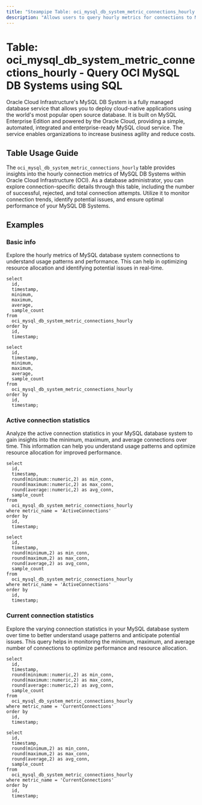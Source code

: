 ```yaml
---
title: "Steampipe Table: oci_mysql_db_system_metric_connections_hourly - Query OCI MySQL DB Systems using SQL"
description: "Allows users to query hourly metrics for connections to MySQL DB Systems in OCI."
---
```


# Table: oci_mysql_db_system_metric_connections_hourly - Query OCI MySQL DB Systems using SQL

Oracle Cloud Infrastructure's MySQL DB System is a fully managed database service that allows you to deploy cloud-native applications using the world's most popular open source database. It is built on MySQL Enterprise Edition and powered by the Oracle Cloud, providing a simple, automated, integrated and enterprise-ready MySQL cloud service. The service enables organizations to increase business agility and reduce costs.

## Table Usage Guide

The `oci_mysql_db_system_metric_connections_hourly` table provides insights into the hourly connection metrics of MySQL DB Systems within Oracle Cloud Infrastructure (OCI). As a database administrator, you can explore connection-specific details through this table, including the number of successful, rejected, and total connection attempts. Utilize it to monitor connection trends, identify potential issues, and ensure optimal performance of your MySQL DB Systems.

## Examples

### Basic info
Explore the hourly metrics of MySQL database system connections to understand usage patterns and performance. This can help in optimizing resource allocation and identifying potential issues in real-time.

```sql+postgres
select
  id,
  timestamp,
  minimum,
  maximum,
  average,
  sample_count
from
  oci_mysql_db_system_metric_connections_hourly
order by
  id,
  timestamp;
```

```sql+sqlite
select
  id,
  timestamp,
  minimum,
  maximum,
  average,
  sample_count
from
  oci_mysql_db_system_metric_connections_hourly
order by
  id,
  timestamp;
```

### Active connection statistics
Analyze the active connection statistics in your MySQL database system to gain insights into the minimum, maximum, and average connections over time. This information can help you understand usage patterns and optimize resource allocation for improved performance.

```sql+postgres
select
  id,
  timestamp,
  round(minimum::numeric,2) as min_conn,
  round(maximum::numeric,2) as max_conn,
  round(average::numeric,2) as avg_conn,
  sample_count
from
  oci_mysql_db_system_metric_connections_hourly
where metric_name = 'ActiveConnections'
order by
  id,
  timestamp;
```

```sql+sqlite
select
  id,
  timestamp,
  round(minimum,2) as min_conn,
  round(maximum,2) as max_conn,
  round(average,2) as avg_conn,
  sample_count
from
  oci_mysql_db_system_metric_connections_hourly
where metric_name = 'ActiveConnections'
order by
  id,
  timestamp;
```

### Current connection statistics
Explore the varying connection statistics in your MySQL database system over time to better understand usage patterns and anticipate potential issues. This query helps in monitoring the minimum, maximum, and average number of connections to optimize performance and resource allocation.

```sql+postgres
select
  id,
  timestamp,
  round(minimum::numeric,2) as min_conn,
  round(maximum::numeric,2) as max_conn,
  round(average::numeric,2) as avg_conn,
  sample_count
from
  oci_mysql_db_system_metric_connections_hourly
where metric_name = 'CurrentConnections'
order by
  id,
  timestamp;
```

```sql+sqlite
select
  id,
  timestamp,
  round(minimum,2) as min_conn,
  round(maximum,2) as max_conn,
  round(average,2) as avg_conn,
  sample_count
from
  oci_mysql_db_system_metric_connections_hourly
where metric_name = 'CurrentConnections'
order by
  id,
  timestamp;
```